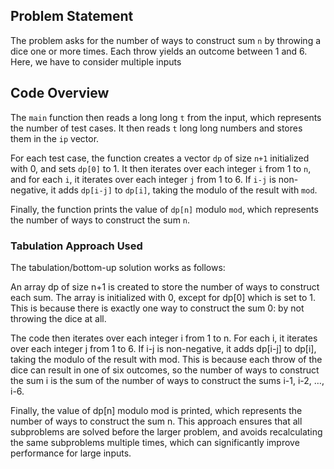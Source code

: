 ## Problem Statement

The problem asks for the number of ways to construct sum `n` by throwing a dice one or more times. Each throw yields an outcome between 1 and 6. Here, we have to consider multiple inputs


## Code Overview

The `main` function then reads a long long `t` from the input, which represents the number of test cases. It then reads `t` long long numbers and stores them in the `ip` vector.

For each test case, the function creates a vector `dp` of size `n+1` initialized with 0, and sets `dp[0]` to 1. It then iterates over each integer `i` from 1 to `n`, and for each `i`, it iterates over each integer `j` from 1 to 6. If `i-j` is non-negative, it adds `dp[i-j]` to `dp[i]`, taking the modulo of the result with `mod`.

Finally, the function prints the value of `dp[n]` modulo `mod`, which represents the number of ways to construct the sum `n`.

### Tabulation Approach Used

The tabulation/bottom-up solution works as follows:

An array dp of size n+1 is created to store the number of ways to construct each sum. The array is initialized with 0, except for dp[0] which is set to 1. This is because there is exactly one way to construct the sum 0: by not throwing the dice at all.

The code then iterates over each integer i from 1 to n. For each i, it iterates over each integer j from 1 to 6. If i-j is non-negative, it adds dp[i-j] to dp[i], taking the modulo of the result with mod. This is because each throw of the dice can result in one of six outcomes, so the number of ways to construct the sum i is the sum of the number of ways to construct the sums i-1, i-2, …, i-6.

Finally, the value of dp[n] modulo mod is printed, which represents the number of ways to construct the sum n.
This approach ensures that all subproblems are solved before the larger problem, and avoids recalculating the same subproblems multiple times, which can significantly improve performance for large inputs.
